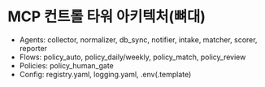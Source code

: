 # MCP 컨트롤 타워 아키텍처(뼈대)
- Agents: collector, normalizer, db_sync, notifier, intake, matcher, scorer, reporter
- Flows: policy_auto, policy_daily/weekly, policy_match, policy_review
- Policies: policy_human_gate
- Config: registry.yaml, logging.yaml, .env(.template)
